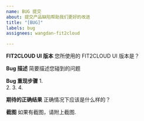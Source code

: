 ```yaml
---
name: BUG 提交
about: 提交产品缺陷帮助我们更好的改进
title: "[BUG]"
labels: bug
assignees: wangdan-fit2cloud

---
```


**FIT2CLOUD UI 版本**
您所使用的 FIT2CLOUD UI 版本是？

**Bug 描述**
简要描述您碰到的问题

**Bug 重现步骤**
1.  
2. 
3. 
4. 

**期待的正确结果**
正确情况下应该是什么样的？

**截图**
如果有截图，请附上截图.

